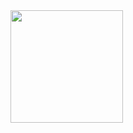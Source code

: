 <div align="left">
  <a href="https://github.com/Internet-of-Bayer">
  <img height="180em" src="https://github-readme-stats.vercel.app/api?username=anuraghazra&show_icons=true&theme=tokyonight&include_all_commits=true&count_private=true"/>
</div>
 
<div> 
  <a href="https://www.bayer.com.br" target="_blank"></a>
</div>
 
